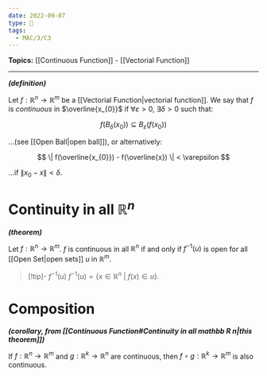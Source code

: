 ```yaml
---
date: 2022-09-07
type: 🧠
tags:
  - MAC/3/C3
---
```


**Topics:** [[Continuous Function]] - [[Vectorial Function]]

---

_**(definition)**_

Let $f : \mathbb{R}^{n} \to \mathbb{R}^{m}$ be a [[Vectorial Function|vectorial function]]. We say that $f$ is _continuous_ in $\overline{x_{0}}$ if $\forall \varepsilon > 0$, $\exists \delta > 0$ such that:

$$
f(B_{\delta}(x_{0})) \subseteq B_{\varepsilon} (f(x_{0}))
$$

…(see [[Open Ball|open ball]]), or alternatively:

$$
\| f(\overline{x_{0}}) - f(\overline{x}) \| < \varepsilon
$$

…if $\| x_{0} - x \| < \delta$.

# Continuity in all $\mathbb{R}^n$

_**(theorem)**_

Let $f:\mathbb{R}^{n} \to \mathbb{R}^{m}$. $f$ is continuous in all $\mathbb{R}^n$ if and only if $f^{-1}(u)$ is open for all [[Open Set|open sets]] $u$ in $\mathbb{R}^{m}$.

> [!tip]- $f^{-1}(u)$
> $f^{-1}(u) = \{ x \in \mathbb{R}^{n}\ |\ f(x) \in u \}$.

# Composition

_**(corollary, from [[Continuous Function#Continuity in all mathbb R n|this theorem]])**_

If $f : \mathbb{R}^{n} \to \mathbb{R}^m$ and $g : \mathbb{R}^{k} \to \mathbb{R}^{n}$ are continuous, then $f \circ g : \mathbb{R}^{k} \to \mathbb{R}^m$ is also continuous.
